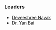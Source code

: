 ### Leaders
* [Deveeshree Nayak](mailto:deveeshree.nayak@owasp.org)  
* [Dr. Yan Bai](mailto:yanb@uw.edu)
